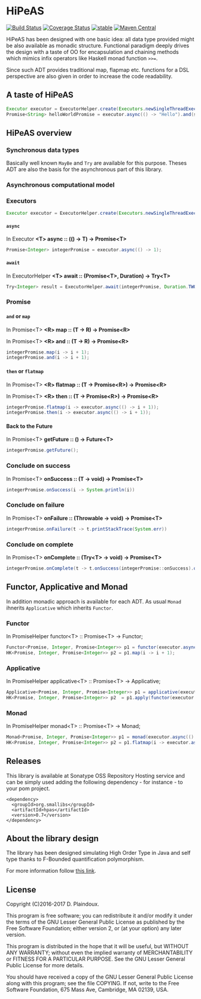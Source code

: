 # HiPeAS

[![Build Status](https://travis-ci.org/d-plaindoux/hpas.svg?branch=master)](https://travis-ci.org/d-plaindoux/hpas)
[![Coverage Status](https://coveralls.io/repos/github/d-plaindoux/hpas/badge.svg?branch=master)](https://coveralls.io/github/d-plaindoux/hpas?branch=master)
[![stable](http://badges.github.io/stability-badges/dist/stable.svg)](http://github.com/badges/stability-badges)
[![Maven Central](https://img.shields.io/maven-central/v/org.smallibs/hpas.svg)](http://search.maven.org/#artifactdetails%7Corg.smallibs%7Chpas%7C0.5%7Cjar)

HiPeAS has been designed with one basic idea: all data type provided might be also available as monadic structure.
Functional paradigm deeply drives the design with a taste of OO for encapsulation and chaining methods which mimics infix
operators like Haskell monad function `>>=`.

Since such ADT provides traditional map, flapmap etc. functions for a DSL perspective are also given in order to increase the code readability.

## A taste of HiPeAS

```java
Executor executor = ExecutorHelper.create(Executors.newSingleThreadExecutor());
Promise<String> helloWorldPromise = executor.async(() -> "Hello").and(s -> s + " world!")
```

## HiPeAS overview

### Synchronous data types

Basically well known `MayBe` and `Try` are available for this purpose. Theses ADT are also the basis for the asynchronous part
of this library.

### Asynchronous computational model

### Executors

```java
Executor executor = ExecutorHelper.create(Executors.newSingleThreadExecutor());
```

#### `async`

In Executor **&lt;T&gt; async :: (() -> T) &rarr; Promise&lt;T&gt;**

```java
Promise<Integer> integerPromise = executor.async(() -> 1);
```

#### `await`

In ExecutorHelper **&lt;T&gt; await :: (Promise&lt;T&gt;, Duration) &rarr; Try&lt;T&gt;**

```java
Try<Integer> result = ExecutorHelper.await(integerPromise, Duration.TWO_SECONDS);
```

### Promise

#### `and` or `map` 

In Promise&lt;T&gt; **&lt;R&gt; map :: (T &rarr; R) &rarr; Promise&lt;R&gt;**

In Promise&lt;T&gt; **&lt;R&gt; and :: (T &rarr; R) &rarr; Promise&lt;R&gt;**

```java
integerPromise.map(i -> i + 1);
integerPromise.and(i -> i + 1);
```

#### `then` or `flatmap`

In Promise&lt;T&gt; **&lt;R&gt; flatmap :: (T &rarr; Promise&lt;R&gt;) &rarr; Promise&lt;R&gt;**

In Promise&lt;T&gt; **&lt;R&gt; then :: (T &rarr; Promise&lt;R&gt;) &rarr; Promise&lt;R&gt;**

```java
integerPromise.flatmap(i -> executor.async(() -> i + 1));
integerPromise.then(i -> executor.async(() -> i + 1));
```

#### Back to the Future

In Promise&lt;T&gt; **getFuture :: () &rarr; Future&lt;T&gt;**

```java
integerPromise.getFuture();
```
 
### Conclude on success

In Promise&lt;T&gt; **onSuccess :: (T &rarr; void) &rarr; Promise&lt;T&gt;**

```java
integerPromise.onSuccess(i -> System.println(i))
```

### Conclude on failure

In Promise&lt;T&gt; **onFailure :: (Throwable &rarr; void) &rarr; Promise&lt;T&gt;**

```java
integerPromise.onFailure(t -> t.printStackTrace(System.err))
```

### Conclude on complete

In Promise&lt;T&gt; **onComplete :: (Try&lt;T&gt; &rarr; void) &rarr; Promise&lt;T&gt;**

```java
integerPromise.onComplete(t -> t.onSuccess(integerPromise::onSuccess).onFailure(integerPromise::onFailure));
```

## Functor, Applicative and Monad

In addition monadic approach is available for each ADT. As usual `Monad` ihnerits `Applicative` which inherits `Functor`.

### Functor

In PromiseHelper functor&lt;T&gt; :: Promise&lt;T&gt; → Functor<T>;

```java
Functor<Promise, Integer, Promise<Integer>> p1 = functor(executor.async(() -> 1));
HK<Promise, Integer, Promise<Integer>> p2 = p1.map(i -> i + 1);
```
### Applicative

In PromiseHelper applicative&lt;T&gt; :: Promise&lt;T&gt; → Applicative<T>;

```java
Applicative<Promise, Integer, Promise<Integer>> p1 = applicative(executor.async(() -> 1));
HK<Promise, Integer, Promise<Integer>> p2  = p1.apply(functor(executor.async(() -> i -> i + 1)));
```
### Monad

In PromiseHelper monad&lt;T&gt; :: Promise&lt;T&gt; → Monad<T>;

```java
Monad<Promise, Integer, Promise<Integer>> p1 = monad(executor.async(() -> 1));
HK<Promise, Integer, Promise<Integer>> p2 = p1.flatmap(i -> executor.async(() -> i + 1));
```

## Releases

This library is available at Sonatype OSS Repository Hosting service and can be simply used adding the following 
dependency - for instance - to your pom project.

```
<dependency>
  <groupId>org.smallibs</groupId>
  <artifactId>hpas</artifactId>
  <version>0.7</version>
</dependency>
```

## About the library design 

The library has been designed simulating High Order Type in Java and self type thanks to F-Bounded quantification polymorphism. 

For more information follow [this link](https://gist.github.com/jdegoes/6842d471e7b8849f90d5bb5644ecb3b2).

## License

Copyright (C)2016-2017 D. Plaindoux.

This program is  free software; you can redistribute  it and/or modify
it  under the  terms  of  the GNU  Lesser  General  Public License  as
published by  the Free Software  Foundation; either version 2,  or (at
your option) any later version.

This program  is distributed in the  hope that it will  be useful, but
WITHOUT   ANY  WARRANTY;   without  even   the  implied   warranty  of
MERCHANTABILITY  or FITNESS  FOR  A PARTICULAR  PURPOSE.  See the  GNU
Lesser General Public License for more details.

You  should have  received a  copy of  the GNU  Lesser General  Public
License along with  this program; see the file COPYING.  If not, write
to the  Free Software Foundation,  675 Mass Ave, Cambridge,  MA 02139,
USA.
